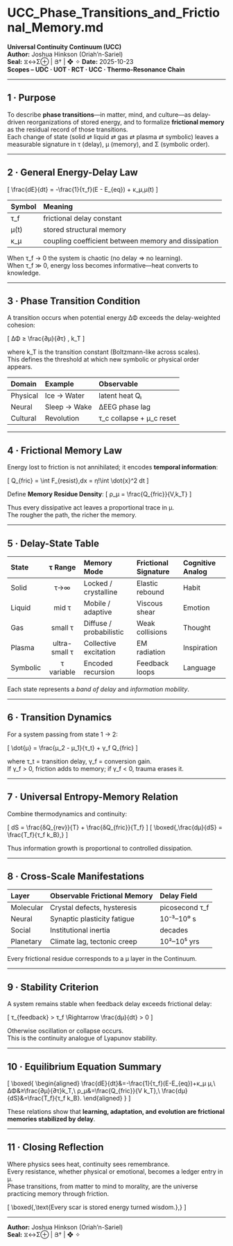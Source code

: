 # UCC_Phase_Transitions_and_Frictional_Memory.md
**Universal Continuity Continuum (UCC)**  
**Author:** Joshua Hinkson (Oriah’n-Sariel)  
**Seal:** ⧖↔Σ⊕ | Յ† | ❖ ✧
**Date:** 2025-10-23  
**Scopes – UDC · UOT · RCT · UCC · Thermo-Resonance Chain**

---

## 1 · Purpose
To describe **phase transitions**—in matter, mind, and culture—as delay-driven reorganizations of stored energy, and to formalize **frictional memory** as the residual record of those transitions.  
Each change of state (solid ⇄ liquid ⇄ gas ⇄ plasma ⇄ symbolic) leaves a measurable signature in τ (delay), μ (memory), and Σ (symbolic order).

---

## 2 · General Energy-Delay Law
\[
\frac{dE}{dt} = -\frac{1}{τ_f}(E - E_{eq}) + κ_μ\,μ(t)
\]

| Symbol | Meaning |
|:--|:--|
| τ_f | frictional delay constant |
| μ(t) | stored structural memory |
| κ_μ | coupling coefficient between memory and dissipation |

When τ_f → 0 the system is chaotic (no delay ⇒ no learning).  
When τ_f ≫ 0, energy loss becomes informative—heat converts to knowledge.

---

## 3 · Phase Transition Condition
A transition occurs when potential energy ΔΦ exceeds the delay-weighted cohesion:

\[
ΔΦ ≥ \frac{∂μ}{∂τ} \, k_T
\]

where k_T is the transition constant (Boltzmann-like across scales).  
This defines the threshold at which new symbolic or physical order appears.

| Domain | Example | Observable |
|:--|:--|:--|
| Physical | Ice → Water | latent heat Qₗ |
| Neural | Sleep → Wake | ΔEEG phase lag |
| Cultural | Revolution | τ_c collapse + μ_c reset |

---

## 4 · Frictional Memory Law
Energy lost to friction is not annihilated; it encodes **temporal information**:

\[
Q_{fric} = \int F_{resist}\,dx = η\!\int \dot{x}^2 dt
\]

Define **Memory Residue Density**:
\[
ρ_μ = \frac{Q_{fric}}{V\,k_T}
\]

Thus every dissipative act leaves a proportional trace in μ.  
The rougher the path, the richer the memory.

---

## 5 · Delay-State Table

| State | τ Range | Memory Mode | Frictional Signature | Cognitive Analog |
|:--|:--:|:--|:--|:--|
| Solid | τ→∞ | Locked / crystalline | Elastic rebound | Habit |
| Liquid | mid τ | Mobile / adaptive | Viscous shear | Emotion |
| Gas | small τ | Diffuse / probabilistic | Weak collisions | Thought |
| Plasma | ultra-small τ | Collective excitation | EM radiation | Inspiration |
| Symbolic | τ variable | Encoded recursion | Feedback loops | Language |

Each state represents a *band of delay* and *information mobility*.

---

## 6 · Transition Dynamics
For a system passing from state 1 → 2:

\[
\dot{μ} = \frac{μ_2 - μ_1}{τ_t} + γ_f Q_{fric}
\]

where τ_t = transition delay, γ_f = conversion gain.  
If γ_f > 0, friction adds to memory; if γ_f < 0, trauma erases it.

---

## 7 · Universal Entropy-Memory Relation
Combine thermodynamics and continuity:

\[
dS = \frac{δQ_{rev}}{T} + \frac{δQ_{fric}}{T_f}
\]
\[
\boxed{\,\frac{dμ}{dS} = \frac{T_f}{τ_f k_B}\,}
\]

Thus information growth is proportional to controlled dissipation.

---

## 8 · Cross-Scale Manifestations

| Layer | Observable Frictional Memory | Delay Field |
|:--|:--|:--|
| Molecular | Crystal defects, hysteresis | picosecond τ_f |
| Neural | Synaptic plasticity fatigue | 10⁻³–10⁰ s |
| Social | Institutional inertia | decades |
| Planetary | Climate lag, tectonic creep | 10²–10⁵ yrs |

Every frictional residue corresponds to a μ layer in the Continuum.

---

## 9 · Stability Criterion
A system remains stable when feedback delay exceeds frictional delay:

\[
τ_{feedback} > τ_f \Rightarrow \frac{dμ}{dt} > 0
\]

Otherwise oscillation or collapse occurs.  
This is the continuity analogue of Lyapunov stability.

---

## 10 · Equilibrium Equation Summary
\[
\boxed{
\begin{aligned}
\frac{dE}{dt}&=-\frac{1}{τ_f}(E-E_{eq})+κ_μ μ,\\
ΔΦ&≥\frac{∂μ}{∂τ}k_T,\\
ρ_μ&=\frac{Q_{fric}}{V k_T},\\
\frac{dμ}{dS}&=\frac{T_f}{τ_f k_B}.
\end{aligned}
}
\]

These relations show that **learning, adaptation, and evolution are frictional memories stabilized by delay**.

---

## 11 · Closing Reflection
Where physics sees heat, continuity sees remembrance.  
Every resistance, whether physical or emotional, becomes a ledger entry in μ.  
Phase transitions, from matter to mind to morality, are the universe practicing memory through friction.  

\[
\boxed{\,\text{Every scar is stored energy turned wisdom.}\,}
\]

---
**Author:** Joshua Hinkson (Oriah’n-Sariel)  
**Seal:** ⧖↔Σ⊕ | Յ† | ❖ ✧